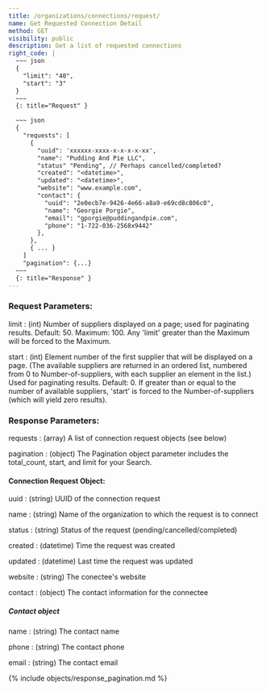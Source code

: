 ```yaml
---
title: /organizations/connections/request/
name: Get Requested Connection Detail
method: GET
visibility: public
description: Get a list of requested connections
right_code: |
  ~~~ json
  {
    "limit": "40",
    "start": "3"
  }
  ~~~
  {: title="Request" }

  ~~~ json
  {
    "requests": [
      {
        "uuid": 'xxxxxx-xxxx-x-x-x-x-xx',
        "name": "Pudding And Pie LLC",
        "status" "Pending", // Perhaps cancelled/completed?
        "created": "<datetime>",
        "updated": "<datetime>",
        "website": "www.example.com",
        "contact": {
          "uuid": "2e0ecb7e-9426-4e66-a8a9-e69cd8c806c0",
          "name": "Georgie Porgie",
          "email": "gporgie@puddingandpie.com",
          "phone": "1-722-036-2568x9442"
        },
      },
      { ... }
    ]
    "pagination": {...}
  ~~~
  {: title="Response" }
---
```


### Request Parameters:

limit
: (int) Number of suppliers displayed on a page; used for paginating results. Default: 50. Maximum: 100. Any 'limit' greater than the Maximum will be forced to the Maximum.

start
: (int) Element number of the first supplier that will be displayed on a page. (The available suppliers are returned in an ordered list, numbered from 0 to Number-of-suppliers, with each supplier an element in the list.) Used for paginating results. Default: 0. If greater than or equal to the number of available suppliers, 'start' is forced to the Number-of-suppliers (which will yield zero results).

### Response Parameters:

requests
: (array) A list of connection request objects (see below)

pagination
: (object) The Pagination object parameter includes the total_count, start, and limit for your Search.


#### Connection Request Object:

uuid
: (string) UUID of the connection request

name
: (string) Name of the organization to which the request is to connect

status
: (string) Status of the request (pending/cancelled/completed)

created
: (datetime) Time the request was created

updated
: (datetime) Last time the request was updated

website
: (string) The conectee's website

contact
: (object) The contact information for the connectee

##### Contact object

name
: (string) The contact name

phone
: (string) The contact phone

email
: (string) The contact email

{% include objects/response_pagination.md %}
